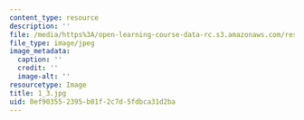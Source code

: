 ```yaml
---
content_type: resource
description: ''
file: /media/https%3A/open-learning-course-data-rc.s3.amazonaws.com/res-18-006-calculus-revisited-single-variable-calculus-fall-2010/0ef903552395b01f2c7d5fdbca31d2ba_1_3.jpg
file_type: image/jpeg
image_metadata:
  caption: ''
  credit: ''
  image-alt: ''
resourcetype: Image
title: 1_3.jpg
uid: 0ef90355-2395-b01f-2c7d-5fdbca31d2ba
---
```

